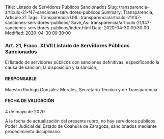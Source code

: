 Title: Listado de Servidores Públicos Sancionados
Slug: transparencia-articulo-21-f47-sanciones-servidores-publicos
Summary: Transparencia, Artículo 21
Tags: Transparencia
URL: transparencia/articulo-21/f47-sanciones-servidores-publicos/
Save_As: transparencia/articulo-21/f47-sanciones-servidores-publicos/index.html
Date: 2020-04-30 09:30:00
Modified: 2020-04-30 09:30:00


### 

### Art. 21, Fracc. XLVII Listado de Servidores Públicos Sancionados

El listado de servidores públicos con sanciones definitivas, especificando la causa de sanción, la disposición y la sanción;

#### RESPONSABLE

Maestro Rodrigo González Morales, Secretario Técnico y de Transparencia

#### FECHA DE VALIDACIÓN

4 de mayo de 2020

A la fecha de actualización del presente rubro, no hay servidores públicos Poder Judicial del Estado de Coahuila de Zaragoza, sancionados mediante procedimiento disciplinario. 


